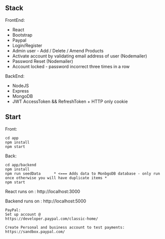 ## Stack
FrontEnd:
- React
- Bootstrap
- Paypal
- Login/Register 
- Admin user - Add / Delete / Amend Products
- Activate account by validating email address of user (Nodemailer)
- Password Reset (Nodemailer)
- Account locked - password incorrect three times in a row



BackEnd:
- NodeJS
- Express
- MongoDB
- JWT AccessToken && RefreshToken + HTTP only cookie

## Start

Front:
```
cd app
npm install
npm start
```

Back:
```
cd app/backend
npm install
npm run seedData      * <=== Adds data to MonbgoDB database - only run once otherwise you will have duplicate items *
npm start
```

React runs on : http://localhost:3000

Backend runs on : http://localhost:5000


```
PayPal:
Set up account @ 
https://developer.paypal.com/classic-home/

Create Personal and business account to test payments:
https://sandbox.paypal.com/ 



